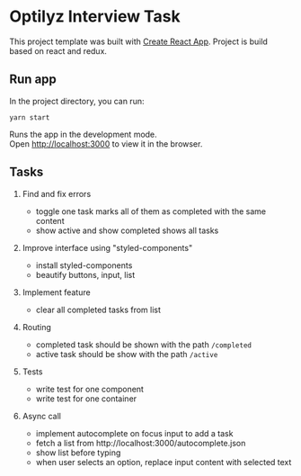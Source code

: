 # Optilyz Interview Task

This project template was built with [Create React App](https://github.com/facebookincubator/create-react-app). Project is build based on react and redux.

## Run app

In the project directory, you can run:

`yarn start`

Runs the app in the development mode.<br>
Open [http://localhost:3000](http://localhost:3000) to view it in the browser.

## Tasks
1. Find and fix errors
    * toggle one task marks all of them as completed with the same content
    * show active and show completed shows all tasks

2. Improve interface using "styled-components"
    * install styled-components
    * beautify buttons, input, list

3. Implement feature
    * clear all completed tasks from list

4. Routing
    * completed task should be shown with the path `/completed`
    * active task should be show with the path `/active`

5. Tests
    * write test for one component
    * write test for one container

6. Async call
    * implement autocomplete on focus input to add a task
    * fetch a list from http://localhost:3000/autocomplete.json
    * show list before typing
    * when user selects an option, replace input content with selected text
